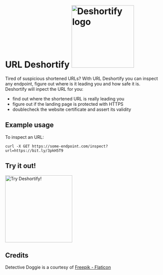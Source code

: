 # URL Deshortify <img src="https://cdn-icons.flaticon.com/png/512/1049/premium/1049357.png?token=exp=1646082596~hmac=542ee8d73fb95bc684a14b0bceeb9152" alt="Deshortify logo" style="width:200px"/>

Tired of suspicious shortened URLs? With URL Deshortify you can inspect any endpoint, figure out where is it leading you and how safe it is. Deshortify will inpect the URL for you:

* find out where the shortened URL is really leading you
* figure out if the landing page is protected with HTTPS
* doublecheck the website certificate and assert its validity

## Example usage
To inspect an URL:

`curl -X GET https://some-endpoint.com/inspect?url=https://bit.ly/3pkH5T9`

## Try it out!
<a href="https://rapidapi.com/lorisocchipinti/api/url-deshortify" target="_blank">
    <img src="https://files.readme.io/1de5087-rapidapi-badge-light.png" width="215" alt="Try Deshortify!">
</a>

## Credits
Detective Doggie is a courtesy of [Freepik - Flaticon](https://www.flaticon.com/free-icons/detective)
